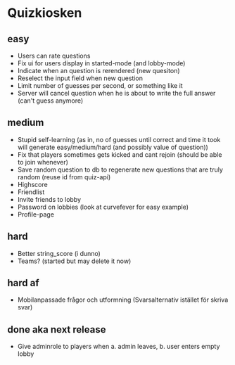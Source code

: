 # Quizkiosken
## easy
* Users can rate questions
* Fix ui for users display in started-mode (and lobby-mode)
* Indicate when an question is rerendered (new quesiton)
* Reselect the input field when new question
* Limit number of guesses per second, or something like it
* Server will cancel question when he is about to write the full answer (can't guess anymore)
## medium
* Stupid self-learning (as in, no of guesses until correct and time it took will generate easy/medium/hard (and possibly value of question))
* Fix that players sometimes gets kicked and cant rejoin (should be able to join whenever)
* Save random question to db to regenerate new questions that are truly random (reuse id from quiz-api)
* Highscore
* Friendlist
* Invite friends to lobby
* Password on lobbies (look at curvefever for easy example)
* Profile-page
## hard
* Better string_score (i dunno)
* Teams? (started but may delete it now)
## hard af
* Mobilanpassade frågor och utformning (Svarsalternativ istället för skriva svar)

## done aka next release
* Give adminrole to players when a. admin leaves, b. user enters empty lobby
